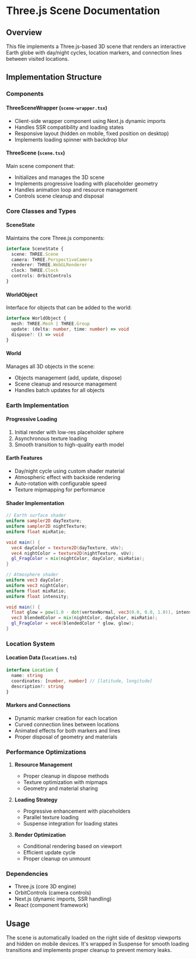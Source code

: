 # Three.js Scene Documentation

## Overview
This file implements a Three.js-based 3D scene that renders an interactive Earth globe with day/night cycles, location markers, and connection lines between visited locations.

## Implementation Structure

### Components

#### ThreeSceneWrapper (`scene-wrapper.tsx`)
- Client-side wrapper component using Next.js dynamic imports
- Handles SSR compatibility and loading states
- Responsive layout (hidden on mobile, fixed position on desktop)
- Implements loading spinner with backdrop blur

#### ThreeScene (`scene.tsx`)
Main scene component that:
- Initializes and manages the 3D scene
- Implements progressive loading with placeholder geometry
- Handles animation loop and resource management
- Controls scene cleanup and disposal

### Core Classes and Types

#### SceneState
Maintains the core Three.js components:
```typescript
interface SceneState {
  scene: THREE.Scene
  camera: THREE.PerspectiveCamera
  renderer: THREE.WebGLRenderer
  clock: THREE.Clock
  controls: OrbitControls
}
```

#### WorldObject
Interface for objects that can be added to the world:
```typescript
interface WorldObject {
  mesh: THREE.Mesh | THREE.Group
  update: (delta: number, time: number) => void
  dispose?: () => void
}
```

#### World
Manages all 3D objects in the scene:
- Objects management (add, update, dispose)
- Scene cleanup and resource management
- Handles batch updates for all objects

### Earth Implementation

#### Progressive Loading
1. Initial render with low-res placeholder sphere
2. Asynchronous texture loading
3. Smooth transition to high-quality earth model

#### Earth Features
- Day/night cycle using custom shader material
- Atmospheric effect with backside rendering
- Auto-rotation with configurable speed
- Texture mipmapping for performance

#### Shader Implementation
```glsl
// Earth surface shader
uniform sampler2D dayTexture;
uniform sampler2D nightTexture;
uniform float mixRatio;

void main() {
  vec4 dayColor = texture2D(dayTexture, vUv);
  vec4 nightColor = texture2D(nightTexture, vUv);
  gl_FragColor = mix(nightColor, dayColor, mixRatio);
}

// Atmosphere shader
uniform vec3 dayColor;
uniform vec3 nightColor;
uniform float mixRatio;
uniform float intensity;

void main() {
  float glow = pow(1.0 - dot(vertexNormal, vec3(0.0, 0.0, 1.0)), intensity);
  vec3 blendedColor = mix(nightColor, dayColor, mixRatio);
  gl_FragColor = vec4(blendedColor * glow, glow);
}
```

### Location System

#### Location Data (`locations.ts`)
```typescript
interface Location {
  name: string
  coordinates: [number, number] // [latitude, longitude]
  description?: string
}
```

#### Markers and Connections
- Dynamic marker creation for each location
- Curved connection lines between locations
- Animated effects for both markers and lines
- Proper disposal of geometry and materials

### Performance Optimizations

1. **Resource Management**
   - Proper cleanup in dispose methods
   - Texture optimization with mipmaps
   - Geometry and material sharing

2. **Loading Strategy**
   - Progressive enhancement with placeholders
   - Parallel texture loading
   - Suspense integration for loading states

3. **Render Optimization**
   - Conditional rendering based on viewport
   - Efficient update cycle
   - Proper cleanup on unmount

### Dependencies
- Three.js (core 3D engine)
- OrbitControls (camera controls)
- Next.js (dynamic imports, SSR handling)
- React (component framework)

## Usage

The scene is automatically loaded on the right side of desktop viewports and hidden on mobile devices. It's wrapped in Suspense for smooth loading transitions and implements proper cleanup to prevent memory leaks.